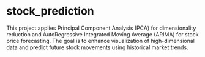 # stock_prediction
This project applies Principal Component Analysis (PCA) for dimensionality reduction and AutoRegressive Integrated Moving Average (ARIMA) for stock price forecasting. The goal is to enhance visualization of high-dimensional data and predict future stock movements using historical market trends.
